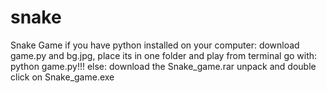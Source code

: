 # snake
Snake Game
if you have python installed on your computer:
 download game.py and bg.jpg, place its in one folder and play from terminal go with: python game.py!!!
else:
 download the Snake_game.rar unpack and double click on Snake_game.exe
